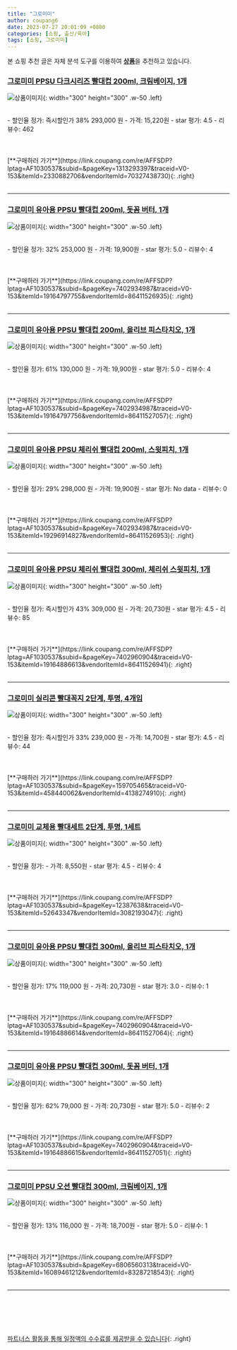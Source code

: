 ```yaml
---
title: "그로미미"
author: coupang6
date: 2023-07-27 20:01:09 +0800
categories: [쇼핑, 출산/육아]
tags: [쇼핑, 그로미미]
---
```


본 쇼핑 추천 글은 자체 분석 도구를 이용하여 [**상품**](https://link.coupang.com/a/bao1ui)을 추천하고 있습니다.

### [그로미미 PPSU 다크시리즈 빨대컵 200ml, 크림베이지, 1개](https://link.coupang.com/re/AFFSDP?lptag=AF1030537&subid=&pageKey=1313293397&traceid=V0-153&itemId=2330882706&vendorItemId=70327438730)

![상품이미지](https://thumbnail6.coupangcdn.com/thumbnails/remote/230x230ex/image/retail/images/2614723035590655-d225357d-e292-4a78-b483-03177faac6ef.jpg){: width="300" height="300" .w-50 .left}


<br>
- 할인율 정가: 즉시할인가 38%  293,000   원
- 가격: 15,220원
- star 평가: 4.5
- 리뷰수: 462
<br>
<br>
<br>
<br>
[**구매하러 가기**](https://link.coupang.com/re/AFFSDP?lptag=AF1030537&subid=&pageKey=1313293397&traceid=V0-153&itemId=2330882706&vendorItemId=70327438730){: .right}
<br>
<br>

---

### [그로미미 유아용 PPSU 빨대컵 200ml, 돗꼼 버터, 1개](https://link.coupang.com/re/AFFSDP?lptag=AF1030537&subid=&pageKey=7402934987&traceid=V0-153&itemId=19164797755&vendorItemId=86411526935)

![상품이미지](https://thumbnail10.coupangcdn.com/thumbnails/remote/230x230ex/image/rs_quotation_api/3kgk35uh/2d283f86105047aba726b7f9d4cc7f02.jpg){: width="300" height="300" .w-50 .left}


<br>
- 할인율 정가: 32%  253,000   원
- 가격: 19,900원
- star 평가: 5.0
- 리뷰수: 4
<br>
<br>
<br>
<br>
[**구매하러 가기**](https://link.coupang.com/re/AFFSDP?lptag=AF1030537&subid=&pageKey=7402934987&traceid=V0-153&itemId=19164797755&vendorItemId=86411526935){: .right}
<br>
<br>

---

### [그로미미 유아용 PPSU 빨대컵 200ml, 올리브 피스타치오, 1개](https://link.coupang.com/re/AFFSDP?lptag=AF1030537&subid=&pageKey=7402934987&traceid=V0-153&itemId=19164797756&vendorItemId=86411527057)

![상품이미지](https://thumbnail10.coupangcdn.com/thumbnails/remote/230x230ex/image/rs_quotation_api/22vmo4tj/bda8994929bf44eeb8889bc7603ab608.jpg){: width="300" height="300" .w-50 .left}


<br>
- 할인율 정가: 61%  130,000   원
- 가격: 19,900원
- star 평가: 5.0
- 리뷰수: 4
<br>
<br>
<br>
<br>
[**구매하러 가기**](https://link.coupang.com/re/AFFSDP?lptag=AF1030537&subid=&pageKey=7402934987&traceid=V0-153&itemId=19164797756&vendorItemId=86411527057){: .right}
<br>
<br>

---

### [그로미미 유아용 PPSU 체리쉬 빨대컵 200ml, 스윗피치, 1개](https://link.coupang.com/re/AFFSDP?lptag=AF1030537&subid=&pageKey=7402934987&traceid=V0-153&itemId=19296914827&vendorItemId=86411526953)

![상품이미지](https://thumbnail8.coupangcdn.com/thumbnails/remote/230x230ex/image/rs_quotation_api/vucwcwea/ae5d356eef404a9aba4fa710d6434d4e.jpg){: width="300" height="300" .w-50 .left}


<br>
- 할인율 정가: 29%  298,000   원
- 가격: 19,900원
- star 평가: No data
- 리뷰수: 0
<br>
<br>
<br>
<br>
[**구매하러 가기**](https://link.coupang.com/re/AFFSDP?lptag=AF1030537&subid=&pageKey=7402934987&traceid=V0-153&itemId=19296914827&vendorItemId=86411526953){: .right}
<br>
<br>

---

### [그로미미 유아용 PPSU 체리쉬 빨대컵 300ml, 체리쉬 스윗피치, 1개](https://link.coupang.com/re/AFFSDP?lptag=AF1030537&subid=&pageKey=7402960904&traceid=V0-153&itemId=19164886613&vendorItemId=86411526941)

![상품이미지](https://thumbnail8.coupangcdn.com/thumbnails/remote/230x230ex/image/rs_quotation_api/iznzqhsa/4dfd5331739048bfacf4480fa8d32983.jpg){: width="300" height="300" .w-50 .left}


<br>
- 할인율 정가: 즉시할인가 43%  309,000   원
- 가격: 20,730원
- star 평가: 4.5
- 리뷰수: 85
<br>
<br>
<br>
<br>
[**구매하러 가기**](https://link.coupang.com/re/AFFSDP?lptag=AF1030537&subid=&pageKey=7402960904&traceid=V0-153&itemId=19164886613&vendorItemId=86411526941){: .right}
<br>
<br>

---

### [그로미미 실리콘 빨대꼭지 2단계, 투명, 4개입](https://link.coupang.com/re/AFFSDP?lptag=AF1030537&subid=&pageKey=159705465&traceid=V0-153&itemId=458440062&vendorItemId=4138274910)

![상품이미지](https://thumbnail7.coupangcdn.com/thumbnails/remote/230x230ex/image/retail/images/2978703329133630-ef6cd808-9d34-4b06-ade7-d0fdcae14b5d.jpg){: width="300" height="300" .w-50 .left}


<br>
- 할인율 정가: 즉시할인가 33%  239,000   원
- 가격: 14,700원
- star 평가: 4.5
- 리뷰수: 44
<br>
<br>
<br>
<br>
[**구매하러 가기**](https://link.coupang.com/re/AFFSDP?lptag=AF1030537&subid=&pageKey=159705465&traceid=V0-153&itemId=458440062&vendorItemId=4138274910){: .right}
<br>
<br>

---

### [그로미미 교체용 빨대세트 2단계, 투명, 1세트](https://link.coupang.com/re/AFFSDP?lptag=AF1030537&subid=&pageKey=12387638&traceid=V0-153&itemId=52643347&vendorItemId=3082193047)

![상품이미지](https://thumbnail10.coupangcdn.com/thumbnails/remote/230x230ex/image/retail/images/3059294049665962-f15e4039-ccc1-4d23-93e7-1512bf4d69bd.jpg){: width="300" height="300" .w-50 .left}


<br>
- 할인율 정가: 
- 가격: 8,550원
- star 평가: 4.5
- 리뷰수: 4
<br>
<br>
<br>
<br>
[**구매하러 가기**](https://link.coupang.com/re/AFFSDP?lptag=AF1030537&subid=&pageKey=12387638&traceid=V0-153&itemId=52643347&vendorItemId=3082193047){: .right}
<br>
<br>

---

### [그로미미 유아용 PPSU 빨대컵 300ml, 올리브 피스타치오, 1개](https://link.coupang.com/re/AFFSDP?lptag=AF1030537&subid=&pageKey=7402960904&traceid=V0-153&itemId=19164886614&vendorItemId=86411527064)

![상품이미지](https://thumbnail9.coupangcdn.com/thumbnails/remote/230x230ex/image/rs_quotation_api/rb41rjo1/3a89cf9cfad84982b9df53c32435b4f3.jpg){: width="300" height="300" .w-50 .left}


<br>
- 할인율 정가: 17%  119,000   원
- 가격: 20,730원
- star 평가: 3.0
- 리뷰수: 1
<br>
<br>
<br>
<br>
[**구매하러 가기**](https://link.coupang.com/re/AFFSDP?lptag=AF1030537&subid=&pageKey=7402960904&traceid=V0-153&itemId=19164886614&vendorItemId=86411527064){: .right}
<br>
<br>

---

### [그로미미 유아용 PPSU 빨대컵 300ml, 돗꼼 버터, 1개](https://link.coupang.com/re/AFFSDP?lptag=AF1030537&subid=&pageKey=7402960904&traceid=V0-153&itemId=19164886615&vendorItemId=86411527051)

![상품이미지](https://thumbnail6.coupangcdn.com/thumbnails/remote/230x230ex/image/rs_quotation_api/ufc94udk/765e5439e0584996881811b990d68826.jpg){: width="300" height="300" .w-50 .left}


<br>
- 할인율 정가: 62%  79,000   원
- 가격: 20,730원
- star 평가: 5.0
- 리뷰수: 2
<br>
<br>
<br>
<br>
[**구매하러 가기**](https://link.coupang.com/re/AFFSDP?lptag=AF1030537&subid=&pageKey=7402960904&traceid=V0-153&itemId=19164886615&vendorItemId=86411527051){: .right}
<br>
<br>

---

### [그로미미 PPSU 오션 빨대컵 300ml, 크림베이지, 1개](https://link.coupang.com/re/AFFSDP?lptag=AF1030537&subid=&pageKey=6806560313&traceid=V0-153&itemId=16089461212&vendorItemId=83287218543)

![상품이미지](https://thumbnail6.coupangcdn.com/thumbnails/remote/230x230ex/image/retail/images/2022/09/28/9/4/546a8d99-e202-4bfc-87b6-5fa232ace1ac.jpg){: width="300" height="300" .w-50 .left}


<br>
- 할인율 정가: 13%  116,000   원
- 가격: 18,700원
- star 평가: 5.0
- 리뷰수: 1
<br>
<br>
<br>
<br>
[**구매하러 가기**](https://link.coupang.com/re/AFFSDP?lptag=AF1030537&subid=&pageKey=6806560313&traceid=V0-153&itemId=16089461212&vendorItemId=83287218543){: .right}
<br>
<br>

---
<br><br><br><br><br> [파트너스 활동을 통해 일정액의 수수료를 제공받을 수 있습니다](https://link.coupang.com/a/bao1ui){: .right}